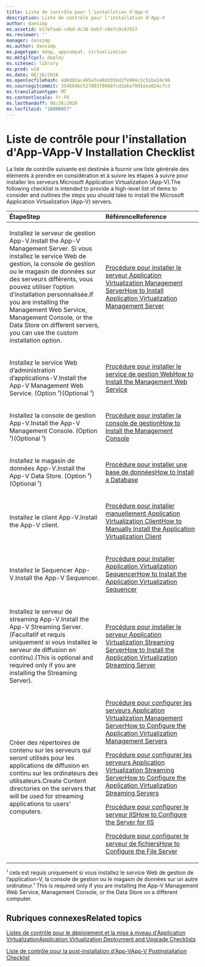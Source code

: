 ```yaml
---
title: Liste de contrôle pour l'installation d'App-V
description: Liste de contrôle pour l'installation d'App-V
author: dansimp
ms.assetid: b17efaab-cd6d-4c30-beb7-c6e7c9c87657
ms.reviewer: ''
manager: dansimp
ms.author: dansimp
ms.pagetype: mdop, appcompat, virtualization
ms.mktglfcycl: deploy
ms.sitesec: library
ms.prod: w10
ms.date: 06/16/2016
ms.openlocfilehash: 4d6d83ac465a7e48dd35bd2fe966c3c51be24c96
ms.sourcegitcommit: 354664bc527d93f80687cd2eba70d1eea024c7c3
ms.translationtype: MT
ms.contentlocale: fr-FR
ms.lasthandoff: 06/26/2020
ms.locfileid: "10808057"
---
```

# <span data-ttu-id="9c93f-103">Liste de contrôle pour l'installation d'App-V</span><span class="sxs-lookup"><span data-stu-id="9c93f-103">App-V Installation Checklist</span></span>


<span data-ttu-id="9c93f-104">La liste de contrôle suivante est destinée à fournir une liste générale des éléments à prendre en considération et à suivre les étapes à suivre pour installer les serveurs Microsoft Application Virtualization (App-V).</span><span class="sxs-lookup"><span data-stu-id="9c93f-104">The following checklist is intended to provide a high-level list of items to consider and outlines the steps you should take to install the Microsoft Application Virtualization (App-V) servers.</span></span>

<table>
<colgroup>
<col width="50%" />
<col width="50%" />
</colgroup>
<thead>
<tr class="header">
<th align="left"><span data-ttu-id="9c93f-105">Étape</span><span class="sxs-lookup"><span data-stu-id="9c93f-105">Step</span></span></th>
<th align="left"><span data-ttu-id="9c93f-106">Référence</span><span class="sxs-lookup"><span data-stu-id="9c93f-106">Reference</span></span></th>
</tr>
</thead>
<tbody>
<tr class="odd">
<td align="left"><p><span data-ttu-id="9c93f-107">Installez le serveur de gestion App-V.</span><span class="sxs-lookup"><span data-stu-id="9c93f-107">Install the App-V Management Server.</span></span> <span data-ttu-id="9c93f-108">Si vous installez le service Web de gestion, la console de gestion ou le magasin de données sur des serveurs différents, vous pouvez utiliser l’option d’installation personnalisée.</span><span class="sxs-lookup"><span data-stu-id="9c93f-108">If you are installing the Management Web Service, Management Console, or the Data Store on different servers, you can use the custom installation option.</span></span></p></td>
<td align="left"><p><a href="how-to-install-application-virtualization-management-server.md" data-raw-source="[How to Install Application Virtualization Management Server](how-to-install-application-virtualization-management-server.md)"><span data-ttu-id="9c93f-109">Procédure pour installer le serveur Application Virtualization Management Server</span><span class="sxs-lookup"><span data-stu-id="9c93f-109">How to Install Application Virtualization Management Server</span></span></a></p></td>
</tr>
<tr class="even">
<td align="left"><p><span data-ttu-id="9c93f-110">Installez le service Web d’administration d’applications-V.</span><span class="sxs-lookup"><span data-stu-id="9c93f-110">Install the App-V Management Web Service.</span></span> <span data-ttu-id="9c93f-111">(Option ¹)</span><span class="sxs-lookup"><span data-stu-id="9c93f-111">(Optional ¹)</span></span></p></td>
<td align="left"><p><a href="how-to-install-the-management-web-service.md" data-raw-source="[How to Install the Management Web Service](how-to-install-the-management-web-service.md)"><span data-ttu-id="9c93f-112">Procédure pour installer le service de gestion Web</span><span class="sxs-lookup"><span data-stu-id="9c93f-112">How to Install the Management Web Service</span></span></a></p></td>
</tr>
<tr class="odd">
<td align="left"><p><span data-ttu-id="9c93f-113">Installez la console de gestion App-V.</span><span class="sxs-lookup"><span data-stu-id="9c93f-113">Install the App-V Management Console.</span></span> <span data-ttu-id="9c93f-114">(Option ¹)</span><span class="sxs-lookup"><span data-stu-id="9c93f-114">(Optional ¹)</span></span></p></td>
<td align="left"><p><a href="how-to-install-the-management-console.md" data-raw-source="[How to Install the Management Console](how-to-install-the-management-console.md)"><span data-ttu-id="9c93f-115">Procédure pour installer la console de gestion</span><span class="sxs-lookup"><span data-stu-id="9c93f-115">How to Install the Management Console</span></span></a></p></td>
</tr>
<tr class="even">
<td align="left"><p><span data-ttu-id="9c93f-116">Installez le magasin de données App-V.</span><span class="sxs-lookup"><span data-stu-id="9c93f-116">Install the App-V Data Store.</span></span> <span data-ttu-id="9c93f-117">(Option ¹)</span><span class="sxs-lookup"><span data-stu-id="9c93f-117">(Optional ¹)</span></span></p></td>
<td align="left"><p><a href="how-to-install-a-database.md" data-raw-source="[How to Install a Database](how-to-install-a-database.md)"><span data-ttu-id="9c93f-118">Procédure pour installer une base de données</span><span class="sxs-lookup"><span data-stu-id="9c93f-118">How to Install a Database</span></span></a></p></td>
</tr>
<tr class="odd">
<td align="left"><p><span data-ttu-id="9c93f-119">Installez le client App-V.</span><span class="sxs-lookup"><span data-stu-id="9c93f-119">Install the App-V client.</span></span></p></td>
<td align="left"><p><a href="how-to-manually-install-the-application-virtualization-client.md" data-raw-source="[How to Manually Install the Application Virtualization Client](how-to-manually-install-the-application-virtualization-client.md)"><span data-ttu-id="9c93f-120">Procédure pour installer manuellement Application Virtualization Client</span><span class="sxs-lookup"><span data-stu-id="9c93f-120">How to Manually Install the Application Virtualization Client</span></span></a></p></td>
</tr>
<tr class="even">
<td align="left"><p><span data-ttu-id="9c93f-121">Installez le Sequencer App-V.</span><span class="sxs-lookup"><span data-stu-id="9c93f-121">Install the App-V Sequencer.</span></span></p></td>
<td align="left"><p><a href="how-to-install-the-application-virtualization-sequencer.md" data-raw-source="[How to Install the Application Virtualization Sequencer](how-to-install-the-application-virtualization-sequencer.md)"><span data-ttu-id="9c93f-122">Procédure pour installer Application Virtualization Sequencer</span><span class="sxs-lookup"><span data-stu-id="9c93f-122">How to Install the Application Virtualization Sequencer</span></span></a></p></td>
</tr>
<tr class="odd">
<td align="left"><p><span data-ttu-id="9c93f-123">Installez le serveur de streaming App-V.</span><span class="sxs-lookup"><span data-stu-id="9c93f-123">Install the App-V Streaming Server.</span></span> <span data-ttu-id="9c93f-124">(Facultatif et requis uniquement si vous installez le serveur de diffusion en continu).</span><span class="sxs-lookup"><span data-stu-id="9c93f-124">(This is optional and required only if you are installing the Streaming Server).</span></span></p></td>
<td align="left"><p><a href="how-to-install-the-application-virtualization-streaming-server.md" data-raw-source="[How to Install the Application Virtualization Streaming Server](how-to-install-the-application-virtualization-streaming-server.md)"><span data-ttu-id="9c93f-125">Procédure pour installer le serveur Application Virtualization Streaming Server</span><span class="sxs-lookup"><span data-stu-id="9c93f-125">How to Install the Application Virtualization Streaming Server</span></span></a></p></td>
</tr>
<tr class="even">
<td align="left"><p><span data-ttu-id="9c93f-126">Créer des répertoires de contenu sur les serveurs qui seront utilisés pour les applications de diffusion en continu sur les ordinateurs des utilisateurs.</span><span class="sxs-lookup"><span data-stu-id="9c93f-126">Create Content directories on the servers that will be used for streaming applications to users’ computers.</span></span></p></td>
<td align="left"><p><a href="how-to-configure-the-application-virtualization-management-servers.md" data-raw-source="[How to Configure the Application Virtualization Management Servers](how-to-configure-the-application-virtualization-management-servers.md)"><span data-ttu-id="9c93f-127">Procédure pour configurer les serveurs Application Virtualization Management Server</span><span class="sxs-lookup"><span data-stu-id="9c93f-127">How to Configure the Application Virtualization Management Servers</span></span></a></p>
<p><a href="how-to-configure-the-application-virtualization-streaming-servers.md" data-raw-source="[How to Configure the Application Virtualization Streaming Servers](how-to-configure-the-application-virtualization-streaming-servers.md)"><span data-ttu-id="9c93f-128">Procédure pour configurer les serveurs Application Virtualization Streaming Server</span><span class="sxs-lookup"><span data-stu-id="9c93f-128">How to Configure the Application Virtualization Streaming Servers</span></span></a></p>
<p><a href="how-to-configure-the-server-for-iis.md" data-raw-source="[How to Configure the Server for IIS](how-to-configure-the-server-for-iis.md)"><span data-ttu-id="9c93f-129">Procédure pour configurer le serveur IIS</span><span class="sxs-lookup"><span data-stu-id="9c93f-129">How to Configure the Server for IIS</span></span></a></p>
<p><a href="how-to-configure-the-file-server.md" data-raw-source="[How to Configure the File Server](how-to-configure-the-file-server.md)"><span data-ttu-id="9c93f-130">Procédure pour configurer le serveur de fichiers</span><span class="sxs-lookup"><span data-stu-id="9c93f-130">How to Configure the File Server</span></span></a></p></td>
</tr>
</tbody>
</table>

 

<span data-ttu-id="9c93f-131">¹ cela est requis uniquement si vous installez le service Web de gestion de l’application-V, la console de gestion ou le magasin de données sur un autre ordinateur.</span><span class="sxs-lookup"><span data-stu-id="9c93f-131">¹ This is required only if you are installing the App-V Management Web Service, Management Console, or the Data Store on a different computer.</span></span>

## <span data-ttu-id="9c93f-132">Rubriques connexes</span><span class="sxs-lookup"><span data-stu-id="9c93f-132">Related topics</span></span>


[<span data-ttu-id="9c93f-133">Listes de contrôle pour le déploiement et la mise à niveau d'Application Virtualization</span><span class="sxs-lookup"><span data-stu-id="9c93f-133">Application Virtualization Deployment and Upgrade Checklists</span></span>](application-virtualization-deployment-and-upgrade-checklists.md)

[<span data-ttu-id="9c93f-134">Liste de contrôle pour la post-installation d'App-V</span><span class="sxs-lookup"><span data-stu-id="9c93f-134">App-V Postinstallation Checklist</span></span>](app-v-postinstallation-checklist.md)

 

 





